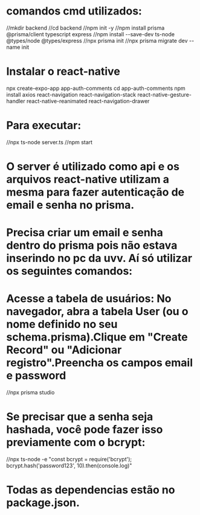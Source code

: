 # comandos cmd utilizados:
//mkdir backend
//cd backend
//npm init -y
//npm install prisma @prisma/client typescript express
//npm install --save-dev ts-node @types/node @types/express
//npx prisma init
//npx prisma migrate dev --name init

# Instalar o react-native
npx create-expo-app app-auth-comments
cd app-auth-comments
npm install axios react-navigation react-navigation-stack react-native-gesture-handler react-native-reanimated react-navigation-drawer

# Para executar:
//npx ts-node server.ts
//npm start

# O server é utilizado como api e os arquivos react-native utilizam a mesma para fazer autenticação de email e senha no prisma.

# Precisa criar um email e senha dentro do prisma pois não estava inserindo no pc da uvv. Aí só utilizar os seguintes comandos:

# Acesse a tabela de usuários: No navegador, abra a tabela User (ou o nome definido no seu schema.prisma).Clique em "Create Record" ou "Adicionar registro".Preencha os campos email e password

//npx prisma studio

# Se precisar que a senha seja hashada, você pode fazer isso previamente com o bcrypt:

//npx ts-node -e "const bcrypt = require('bcrypt'); bcrypt.hash('password123', 10).then(console.log)"

# Todas as dependencias estão no package.json.



